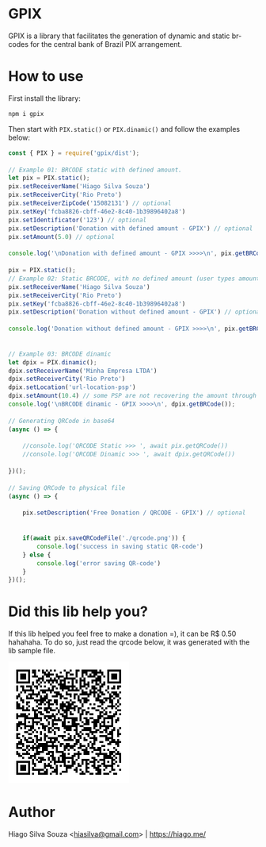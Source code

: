 # GPIX

GPIX is a library that facilitates the generation of dynamic and static br-codes for the central bank of Brazil PIX arrangement.

# How to use

First install the library:

```sh
npm i gpix
```

Then start with `PIX.static()` or `PIX.dinamic()` and follow the examples below:


```javascript
const { PIX } = require('gpix/dist');

// Example 01: BRCODE static with defined amount.
let pix = PIX.static();
pix.setReceiverName('Hiago Silva Souza')
pix.setReceiverCity('Rio Preto')
pix.setReceiverZipCode('15082131') // optional
pix.setKey('fcba8826-cbff-46e2-8c40-1b39896402a8')
pix.setIdentificator('123') // optional
pix.setDescription('Donation with defined amount - GPIX') // optional
pix.setAmount(5.0) // optional

console.log('\nDonation with defined amount - GPIX >>>>\n', pix.getBRCode())

pix = PIX.static();
// Example 02: Static BRCODE, with no defined amount (user types amount) and the defined identifier is 123
pix.setReceiverName('Hiago Silva Souza')
pix.setReceiverCity('Rio Preto')
pix.setKey('fcba8826-cbff-46e2-8c40-1b39896402a8')
pix.setDescription('Donation without defined amount - GPIX') // optional

console.log('Donation without defined amount - GPIX >>>>\n', pix.getBRCode())


// Example 03: BRCODE dinamic
let dpix = PIX.dinamic();
dpix.setReceiverName('Minha Empresa LTDA')
dpix.setReceiverCity('Rio Preto')
dpix.setLocation('url-location-psp')
dpix.setAmount(10.4) // some PSP are not recovering the amount through the charge. Then temporarily enter the amount to avoid problems.
console.log('\nBRCODE dinamic - GPIX >>>>\n', dpix.getBRCode());

// Generating QRCode in base64
(async () => {

    //console.log('QRCODE Static >>> ', await pix.getQRCode())
    //console.log('QRCODE Dinamic >>> ', await dpix.getQRCode())

})();

// Saving QRCode to physical file
(async () => {

    pix.setDescription('Free Donation / QRCODE - GPIX') // optional


    if(await pix.saveQRCodeFile('./qrcode.png')) {
        console.log('success in saving static QR-code')
    } else {
        console.log('error saving QR-code')
    }
})();
```

# Did this lib help you?

If this lib helped you feel free to make a donation =), it can be R$ 0.50 hahahaha. To do so, just read the qrcode below, it was generated with the lib sample file.

![QRCode Doação](https://github.com/hiagodotme/gpix/blob/main/qrcode.png?raw=true)

# Author

Hiago Silva Souza <<hiasilva@gmail.com>> | https://hiago.me/

